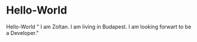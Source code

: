 # Hello-World
Hello-World
" I am Zoltan. I am living in Budapest. I am looking forwart to be a Developer."
